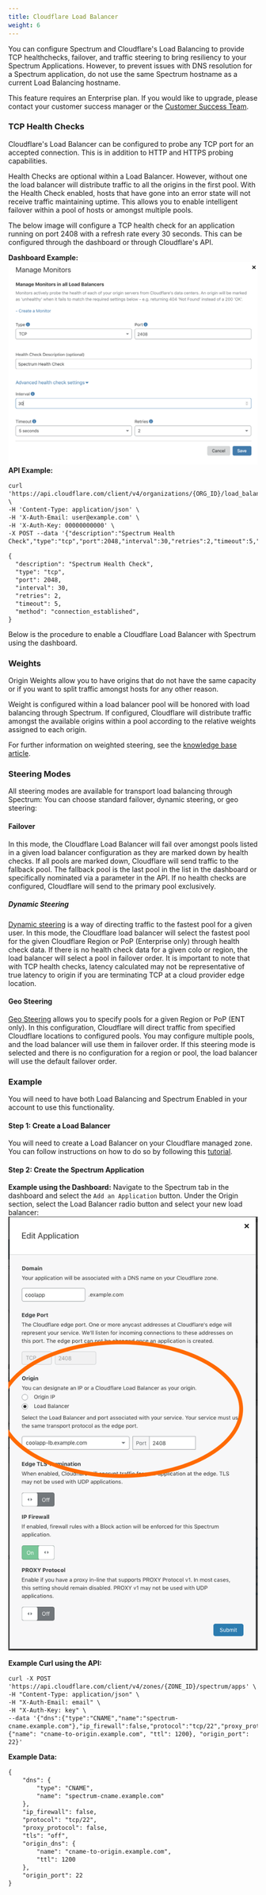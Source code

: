 ```yaml
---
title: Cloudflare Load Balancer
weight: 6
---
```



You can configure Spectrum and Cloudflare's Load Balancing to provide TCP healthchecks, failover, and traffic steering to bring resiliency to your Spectrum Applications.  However, to prevent issues with DNS resolution for a Spectrum application, do not use the same Spectrum hostname as a current Load Balancing hostname.

<Aside>

This feature requires an Enterprise plan.  If you would like to upgrade, please contact your customer success manager or the <a href="mailto:success@cloudflare.com">Customer Success Team</a>.
</Aside>

### TCP Health Checks
Cloudflare's Load Balancer can be configured to probe any TCP port for an accepted connection. This is in addition to HTTP and HTTPS probing capabilities.

Health Checks are optional within a Load Balancer. However, without one the load balancer will distribute traffic to all the origins in the first pool. With the Health Check enabled, hosts that have gone into an error state will not receive traffic maintaining uptime. This allows you to enable intelligent failover within a pool of hosts or amongst multiple pools.

The below image will configure a TCP health check for an application running on port 2408 with a refresh rate every 30 seconds. This can be configured through the dashboard or through Cloudflare's API.

**Dashboard Example:**
![Health Check UI](../img/load-balancing/spectrum-tcp-check.png)
**API Example:**
```
curl 'https://api.cloudflare.com/client/v4/organizations/{ORG_ID}/load_balancers/monitors'  \
-H 'Content-Type: application/json' \
-H 'X-Auth-Email: user@example.com' \
-H 'X-Auth-Key: 00000000000' \
-X POST --data '{"description":"Spectrum Health Check","type":"tcp","port":2048,"interval":30,"retries":2,"timeout":5,"method":"connection_established"}'
```
```
{
  "description": "Spectrum Health Check",
  "type": "tcp",
  "port": 2048,
  "interval": 30,
  "retries": 2,
  "timeout": 5,
  "method": "connection_established",
}
```
Below is the procedure to enable a Cloudflare Load Balancer with Spectrum using the dashboard.
### Weights
Origin Weights allow you to have origins that do not have the same capacity or if you want to split traffic amongst hosts for any other reason.

Weight is configured within a load balancer pool will be honored with load balancing through Spectrum. If configured, Cloudflare will distribute traffic amongst the available origins within a pool according to the relative weights assigned to each origin.

For further information on weighted steering, see the [knowledge base article](https://support.cloudflare.com/hc/en-us/articles/360001372131-Load-Balancing-Configurable-Origin-Weights).

### Steering Modes
All steering modes are available for transport load balancing through Spectrum: You can choose standard failover, dynamic steering, or geo steering:
#### Failover
In this mode, the Cloudflare Load Balancer will fail over amongst pools listed in a given load balancer configuration as they are marked down by health checks. If all pools are marked down, Cloudflare will send traffic to the fallback pool. The fallback pool is the last pool in the list in the dashboard or specifically nominated via a parameter in the API. If no health checks are configured, Cloudflare will send to the primary pool exclusively.
##### Dynamic Steering
[Dynamic steering](https://blog.cloudflare.com/i-wanna-go-fast-load-balancing-dynamic-steering/) is a way of directing traffic to the fastest pool for a given user. In this mode, the Cloudflare load balancer will select the fastest pool for the given Cloudflare Region or PoP (Enterprise only) through health check data. If there is no health check data for a given colo or region, the load balancer will select a pool in failover order. It is important to note that with TCP health checks, latency calculated may not be representative of true latency to origin if you are terminating TCP at a cloud provider edge location.
#### Geo Steering
[Geo Steering](https://support.cloudflare.com/hc/en-us/articles/115000540888-Load-Balancing-Geographic-Regions) allows you to specify pools for a given Region or PoP (ENT only). In this configuration, Cloudflare will direct traffic from specified Cloudflare locations to configured pools. You may configure multiple pools, and the load balancer will use them in failover order. If this steering mode is selected and there is no configuration for a region or pool, the load balancer will use the default failover order.

### Example

<Aside>

You will need to have both Load Balancing and Spectrum Enabled in your account to use this functionality.
</Aside>

#### Step 1: Create a Load Balancer
You will need to create a Load Balancer on your Cloudflare managed zone. You can follow instructions on how to do so by following this [tutorial](https://support.cloudflare.com/hc/en-us/articles/115000081911-Tutorial-How-to-Set-Up-Load-Balancing-Intelligent-Failover-on-Cloudflare).

#### Step 2: Create the Spectrum Application
**Example using the Dashboard:**
Navigate to the Spectrum tab in the dashboard and select the `Add an Application` button. Under the Origin section, select the Load Balancer radio button and select your new load balancer:
![Spectrum Dashboard Configuration](../img/load-balancing/spectrum-dashboard-creation.png)

**Example Curl using the API:**
```
curl -X POST 'https://api.cloudflare.com/client/v4/zones/{ZONE_ID}/spectrum/apps' \
-H "Content-Type: application/json" \
-H "X-Auth-Email: email" \
-H "X-Auth-Key: key" \
--data '{"dns":{"type":"CNAME","name":"spectrum-cname.example.com"},"ip_firewall":false,"protocol":"tcp/22","proxy_protocol":false,"tls":"off","origin_dns": {"name": "cname-to-origin.example.com", "ttl": 1200}, "origin_port": 22}'
```
**Example Data:**
```
{
	"dns": {
		"type": "CNAME",
		"name": "spectrum-cname.example.com"
	},
	"ip_firewall": false,
	"protocol": "tcp/22",
	"proxy_protocol": false,
	"tls": "off",
	"origin_dns": {
		"name": "cname-to-origin.example.com",
		"ttl": 1200
	},
	"origin_port": 22
}
```



